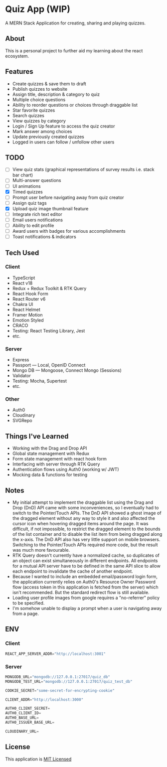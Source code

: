 # Quiz App (WIP)
A MERN Stack Application for creating, sharing and playing quizzes.

## About
This is a personal project to further aid my learning about the react ecosystem.

## Features
- Create quizzes & save them to draft
- Publish quizzes to website
- Assign title, description & category to quiz
- Multiple choice questions
- Ability to reorder questions or choices through draggable list
- Star favorite quizzes
- Search quizzes
- View quizzes by category
- Login / Sign Up feature to access the quiz creator
- Mark answer among choices
- Update previously created quizzes
- Logged in users can follow / unfollow other users

## TODO
- [ ] View quiz stats (graphical representations of survey results i.e. stack bar chart)
- [ ] Multi-answer questions
- [ ] UI animations
- [x] Timed quizzes
- [ ] Prompt user before navigating away from quiz creator
- [ ] Assign quiz tags
- [x] Upload quiz image thumbnail feature
- [ ] Integrate rich text editor
- [ ] Email users notifications
- [ ] Ability to edit profile
- [ ] Award users with badges for various accomplishments
- [ ] Toast notifications & indicators

## Tech Used
### Client
- TypeScript
- React v18
- Redux + Redux Toolkit & RTK Query
- React Hook Form
- React Router v6
- Chakra UI
- React Helmet
- Framer Motion
- Emotion Styled
- CRACO
- Testing: React Testing Library, Jest
- etc.

### Server
- Express
- Passport &mdash; Local, OpenID Connect
- Mongo DB &mdash; Mongoose, Connect Mongo (Sessions)
- Validator
- Testing: Mocha, Supertest
- etc.

### Other
- Auth0
- Cloudinary
- SVGRepo

## Things I've Learned
- Working with the Drag and Drop API
- Global state management with Redux
- Form state management with react hook form
- Interfacing with server through RTK Query
- Authentication flows using Auth0 (working w/ JWT)
- Mocking data & functions for testing

## Notes
- My initial attempt to implement the draggable list using the Drag and Drop (DnD) API came with some inconveniences, so I eventually had to switch to the Pointer/Touch APIs. The DnD API showed a ghost image of the dragged element without any way to style it and also affected the cursor icon when hovering dragged items around the page. It was difficult, if not impossible, to restrict the dragged element to the bounds of the list container and to disable the list item from being dragged along the x-axis. The DnD API also has very little support on mobile browsers. Switching to the Pointer/Touch APIs required more code, but the result was much more favourable.
- RTK Query doesn't currently have a normalized cache, so duplicates of an object can exist simultaneously in different endpoints. All endpoints for a mutual API server have to be defined in the same API slice to allow each endpoint to invalidate the cache of another endpoint.
- Because I wanted to include an embedded email/password login form, the application currently relies on Auth0's Resource Owner Password flow (access token in this application is fetched from the server) which isn't recommended. But the standard redirect flow is still available.
- Loading user profile images from google requires a "no-referrer" policy to be specified.
- I'm somehow unable to display a prompt when a user is navigating away from a page.

## ENV
### Client
```python
REACT_APP_SERVER_ADDR="http://localhost:3001"
```
### Server
```python
MONGODB_URL="mongodb://127.0.0.1:27017/quiz_db"
MONGODB_TEST_URL="mongodb://127.0.0.1:27017/quiz_test_db"

COOKIE_SECRET="some-secret-for-encrypting-cookie"

CLIENT_ADDR="http://localhost:3000"

AUTH0_CLIENT_SECRET=
AUTH0_CLIENT_ID=
AUTH0_BASE_URL=
AUTH0_ISSUER_BASE_URL=

CLOUDINARY_URL=
```

## License
This application is [MIT Licensed](./LICENSE.md)